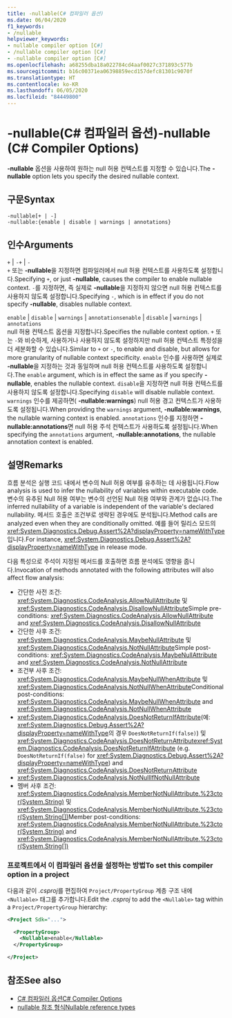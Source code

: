 ```yaml
---
title: -nullable(C# 컴파일러 옵션)
ms.date: 06/04/2020
f1_keywords:
- /nullable
helpviewer_keywords:
- nullable compiler option [C#]
- /nullable compiler option [C#]
- -nullable compiler option [C#]
ms.openlocfilehash: a68255dba18a022784cd4aaf0027c371893c577b
ms.sourcegitcommit: b16c00371ea06398859ecd157defc81301c9070f
ms.translationtype: HT
ms.contentlocale: ko-KR
ms.lasthandoff: 06/05/2020
ms.locfileid: "84449800"
---
```

# <a name="-nullable-c-compiler-options"></a><span data-ttu-id="73cba-102">-nullable(C# 컴파일러 옵션)</span><span class="sxs-lookup"><span data-stu-id="73cba-102">-nullable (C# Compiler Options)</span></span>

<span data-ttu-id="73cba-103">**-nullable** 옵션을 사용하여 원하는 null 허용 컨텍스트를 지정할 수 있습니다.</span><span class="sxs-lookup"><span data-stu-id="73cba-103">The **-nullable** option lets you specify the desired nullable context.</span></span>

## <a name="syntax"></a><span data-ttu-id="73cba-104">구문</span><span class="sxs-lookup"><span data-stu-id="73cba-104">Syntax</span></span>

```console
-nullable[+ | -]
-nullable:{enable | disable | warnings | annotations}
```

## <a name="arguments"></a><span data-ttu-id="73cba-105">인수</span><span class="sxs-lookup"><span data-stu-id="73cba-105">Arguments</span></span>

<span data-ttu-id="73cba-106">`+` &#124; `-`</span><span class="sxs-lookup"><span data-stu-id="73cba-106">`+` &#124; `-`</span></span>  
<span data-ttu-id="73cba-107">`+` 또는 **-nullable**을 지정하면 컴파일러에서 null 허용 컨텍스트를 사용하도록 설정합니다.</span><span class="sxs-lookup"><span data-stu-id="73cba-107">Specifying `+`, or just **-nullable**, causes the compiler to enable nullable context.</span></span> <span data-ttu-id="73cba-108">`-`를 지정하면, 즉 실제로 **-nullable**을 지정하지 않으면 null 허용 컨텍스트를 사용하지 않도록 설정합니다.</span><span class="sxs-lookup"><span data-stu-id="73cba-108">Specifying `-`, which is in effect if you do not specify **-nullable**, disables nullable context.</span></span>

<span data-ttu-id="73cba-109">`enable` &#124; `disable` &#124; `warnings` &#124; `annotations`</span><span class="sxs-lookup"><span data-stu-id="73cba-109">`enable` &#124; `disable` &#124; `warnings` &#124; `annotations`</span></span>  
<span data-ttu-id="73cba-110">null 허용 컨텍스트 옵션을 지정합니다.</span><span class="sxs-lookup"><span data-stu-id="73cba-110">Specifies the nullable context option.</span></span> <span data-ttu-id="73cba-111">`+` 또는 `-`와 비슷하게, 사용하거나 사용하지 않도록 설정하지만 null 허용 컨텍스트 특정성을 더 세분화할 수 있습니다.</span><span class="sxs-lookup"><span data-stu-id="73cba-111">Similar to `+` or `-`, to enable and disable, but allows for more granularity of nullable context specificity.</span></span> <span data-ttu-id="73cba-112">`enable` 인수를 사용하면 실제로 **-nullable**을 지정하는 것과 동일하며 null 허용 컨텍스트를 사용하도록 설정합니다.</span><span class="sxs-lookup"><span data-stu-id="73cba-112">The `enable` argument, which is in effect the same as if you specify **-nullable**, enables the nullable context.</span></span> <span data-ttu-id="73cba-113">`disable`을 지정하면 null 허용 컨텍스트를 사용하지 않도록 설정합니다.</span><span class="sxs-lookup"><span data-stu-id="73cba-113">Specifying `disable` will disable nullable context.</span></span> <span data-ttu-id="73cba-114">`warnings` 인수를 제공하면( **-nullable:warnings**) null 허용 경고 컨텍스트가 사용하도록 설정됩니다.</span><span class="sxs-lookup"><span data-stu-id="73cba-114">When providing the `warnings` argument, **-nullable:warnings**, the nullable warning context is enabled.</span></span> <span data-ttu-id="73cba-115">`annotations` 인수를 지정하면 **-nullable:annotations**면 null 허용 주석 컨텍스트가 사용하도록 설정됩니다.</span><span class="sxs-lookup"><span data-stu-id="73cba-115">When specifying the `annotations` argument, **-nullable:annotations**, the nullable annotation context is enabled.</span></span>

## <a name="remarks"></a><span data-ttu-id="73cba-116">설명</span><span class="sxs-lookup"><span data-stu-id="73cba-116">Remarks</span></span>

<span data-ttu-id="73cba-117">흐름 분석은 실행 코드 내에서 변수의 Null 허용 여부를 유추하는 데 사용됩니다.</span><span class="sxs-lookup"><span data-stu-id="73cba-117">Flow analysis is used to infer the nullability of variables within executable code.</span></span> <span data-ttu-id="73cba-118">변수의 유추된 Null 허용 여부는 변수의 선언된 Null 허용 여부와 관계가 없습니다.</span><span class="sxs-lookup"><span data-stu-id="73cba-118">The inferred nullability of a variable is independent of the variable's declared nullability.</span></span> <span data-ttu-id="73cba-119">메서드 호출은 조건부로 생략된 경우에도 분석됩니다.</span><span class="sxs-lookup"><span data-stu-id="73cba-119">Method calls are analyzed even when they are conditionally omitted.</span></span> <span data-ttu-id="73cba-120">예를 들어 릴리스 모드의 <xref:System.Diagnostics.Debug.Assert%2A?displayProperty=nameWithType>입니다.</span><span class="sxs-lookup"><span data-stu-id="73cba-120">For instance, <xref:System.Diagnostics.Debug.Assert%2A?displayProperty=nameWithType> in release mode.</span></span>

<span data-ttu-id="73cba-121">다음 특성으로 주석이 지정된 메서드를 호출하면 흐름 분석에도 영향을 줍니다.</span><span class="sxs-lookup"><span data-stu-id="73cba-121">Invocation of methods annotated with the following attributes will also affect flow analysis:</span></span>

- <span data-ttu-id="73cba-122">간단한 사전 조건: <xref:System.Diagnostics.CodeAnalysis.AllowNullAttribute> 및 <xref:System.Diagnostics.CodeAnalysis.DisallowNullAttribute></span><span class="sxs-lookup"><span data-stu-id="73cba-122">Simple pre-conditions: <xref:System.Diagnostics.CodeAnalysis.AllowNullAttribute> and <xref:System.Diagnostics.CodeAnalysis.DisallowNullAttribute></span></span>
- <span data-ttu-id="73cba-123">간단한 사후 조건: <xref:System.Diagnostics.CodeAnalysis.MaybeNullAttribute> 및 <xref:System.Diagnostics.CodeAnalysis.NotNullAttribute></span><span class="sxs-lookup"><span data-stu-id="73cba-123">Simple post-conditions: <xref:System.Diagnostics.CodeAnalysis.MaybeNullAttribute> and <xref:System.Diagnostics.CodeAnalysis.NotNullAttribute></span></span>
- <span data-ttu-id="73cba-124">조건부 사후 조건: <xref:System.Diagnostics.CodeAnalysis.MaybeNullWhenAttribute> 및 <xref:System.Diagnostics.CodeAnalysis.NotNullWhenAttribute></span><span class="sxs-lookup"><span data-stu-id="73cba-124">Conditional post-conditions: <xref:System.Diagnostics.CodeAnalysis.MaybeNullWhenAttribute> and <xref:System.Diagnostics.CodeAnalysis.NotNullWhenAttribute></span></span>
- <span data-ttu-id="73cba-125"><xref:System.Diagnostics.CodeAnalysis.DoesNotReturnIfAttribute>(예: <xref:System.Diagnostics.Debug.Assert%2A?displayProperty=nameWithType>의 경우 `DoesNotReturnIf(false)`) 및 <xref:System.Diagnostics.CodeAnalysis.DoesNotReturnAttribute></span><span class="sxs-lookup"><span data-stu-id="73cba-125"><xref:System.Diagnostics.CodeAnalysis.DoesNotReturnIfAttribute> (e.g. `DoesNotReturnIf(false)` for <xref:System.Diagnostics.Debug.Assert%2A?displayProperty=nameWithType>) and <xref:System.Diagnostics.CodeAnalysis.DoesNotReturnAttribute></span></span>
- <xref:System.Diagnostics.CodeAnalysis.NotNullIfNotNullAttribute>
- <span data-ttu-id="73cba-126">멤버 사후 조건: <xref:System.Diagnostics.CodeAnalysis.MemberNotNullAttribute.%23ctor(System.String)> 및 <xref:System.Diagnostics.CodeAnalysis.MemberNotNullAttribute.%23ctor(System.String[])></span><span class="sxs-lookup"><span data-stu-id="73cba-126">Member post-conditions: <xref:System.Diagnostics.CodeAnalysis.MemberNotNullAttribute.%23ctor(System.String)> and <xref:System.Diagnostics.CodeAnalysis.MemberNotNullAttribute.%23ctor(System.String[])></span></span>

### <a name="to-set-this-compiler-option-in-a-project"></a><span data-ttu-id="73cba-127">프로젝트에서 이 컴파일러 옵션을 설정하는 방법</span><span class="sxs-lookup"><span data-stu-id="73cba-127">To set this compiler option in a project</span></span>

<span data-ttu-id="73cba-128">다음과 같이 *.csproj*를 편집하여 `Project/PropertyGroup` 계층 구조 내에 `<Nullable>` 태그를 추가합니다.</span><span class="sxs-lookup"><span data-stu-id="73cba-128">Edit the *.csproj* to add the `<Nullable>` tag within a `Project/PropertyGroup` hierarchy:</span></span>

```xml
<Project Sdk="...">

  <PropertyGroup>
    <Nullable>enable</Nullable>
  </PropertyGroup>

</Project>
```

## <a name="see-also"></a><span data-ttu-id="73cba-129">참조</span><span class="sxs-lookup"><span data-stu-id="73cba-129">See also</span></span>

- [<span data-ttu-id="73cba-130">C# 컴파일러 옵션</span><span class="sxs-lookup"><span data-stu-id="73cba-130">C# Compiler Options</span></span>](./index.md)
- [<span data-ttu-id="73cba-131">nullable 참조 형식</span><span class="sxs-lookup"><span data-stu-id="73cba-131">Nullable reference types</span></span>](../../nullable-references.md)
